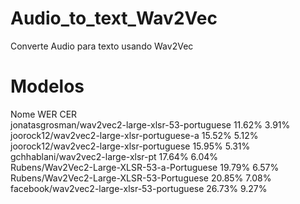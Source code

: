 # Audio_to_text_Wav2Vec
 Converte Audio para texto usando Wav2Vec
# Modelos
Nome                                                 WER        CER   <br>
jonatasgrosman/wav2vec2-large-xlsr-53-portuguese 	 11.62% 	3.91% <br>
joorock12/wav2vec2-large-xlsr-portuguese-a 	         15.52% 	5.12% <br>
joorock12/wav2vec2-large-xlsr-portuguese 	         15.95% 	5.31% <br>
gchhablani/wav2vec2-large-xlsr-pt 	                 17.64% 	6.04% <br>
Rubens/Wav2Vec2-Large-XLSR-53-a-Portuguese 			 19.79% 	6.57% <br>
Rubens/Wav2Vec2-Large-XLSR-53-Portuguese 			 20.85% 	7.08% <br>
facebook/wav2vec2-large-xlsr-53-portuguese 			 26.73% 	9.27% <br>